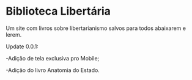 # Biblioteca Libertária

Um site com livros sobre libertarianismo salvos para todos abaixarem e lerem.

Update 0.0.1:

-Adição de tela exclusiva pro Mobile;

-Adição do livro Anatomia do Estado.
